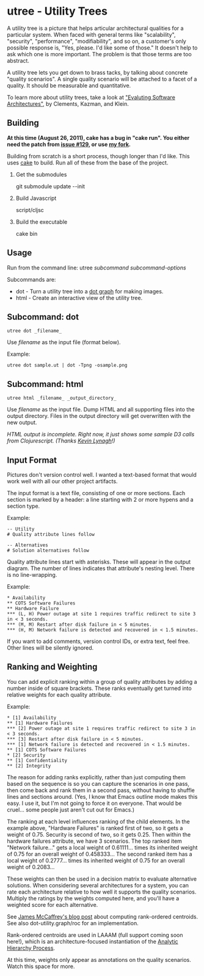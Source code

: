 utree - Utility Trees
==========

A utility tree is a picture that helps articular architectural
qualities for a particular system. When faced with general terms like
"scalability", "security", "performance", "modifiability", and so on,
a customer's only possible response is, "Yes, please. I'd like some of
those." It doesn't help to ask which one is more important. The
problem is that those terms are too abstract.

A utility tree lets you get down to brass tacks, by talking about
concrete "quality scenarios".  A single quality scenario will be
attached to a facet of a quality. It should be measurable and
quantitative.


To learn more about utility trees, take a look at ["Evaluting Software
Architectures"](http://www.amazon.com/gp/product/020170482X/ref=as_li_ss_tl?ie=UTF8&tag=michaelnygard-20&linkCode=as2&camp=217145&creative=399369&creativeASIN=020170482X), by Clements, Kazman, and Klein.

Building
----------

<b>At this time (August 26, 2011), cake has a bug in "cake run". You
either need the patch from [issue #129](https://github.com/flatland/cake/pull/129),
or use [my fork](https://github.com/mtnygard/cake/tree/fix-cake-run).</b>

Building from scratch is a short process, though longer than I'd
like. This uses [cake](http://github.com/flatland/cake) to build. Run
all of these from the base of the project.

1. Get the submodules

    git submodule update --init

2. Build Javascript

    script/cljsc

3. Build the executable

    cake bin
    
Usage
----------
Run from the command line:
    utree _subcommand_ _subcommand-options_

Subcommands are:

* dot - Turn a utility tree into a [dot
  graph](http://www.graphviz.org) for making images.
* html - Create an interactive view of the utility tree.

Subcommand: dot
---------------

    utree dot _filename_

Use _filename_ as the input file (format below).

Example:

    utree dot sample.ut | dot -Tpng -osample.png

Subcommand: html
----------------

    utree html _filename_ _output_directory_

Use _filename_ as the input file. Dump HTML and all supporting files
into the output directory. Files in the output directory will get
overwritten with the new output.

*HTML output is incomplete. Right now, it just shows some sample D3
 calls from Clojurescript. (Thanks [Kevin Lynagh](https://github.com/lynaghk/cljs-d3/)!)*

Input Format
------------

Pictures don't version control well. I wanted a text-based format that
would work well with all our other project artifacts.

The input format is a text file, consisting of one or more sections.
Each section is marked by a header: a line starting with 2 or more
hypens and a section type.

Example:

    -- Utility
    # Quality attribute lines follow
    
    -- Alternatives
    # Solution alternatives follow


Quality attribute lines start with asterisks. These will appear in the
output diagram. The number of lines indicates that attribute's nesting
level. There is no line-wrapping.

Example:

    * Availability
    ** COTS Software Failures
    ** Hardware Failure
    *** (L, H) Power outage at site 1 requires traffic redirect to site 3 in < 3 seconds.
    *** (M, M) Restart after disk failure in < 5 minutes.
    *** (H, M) Network failure is detected and recovered in < 1.5 minutes.

If you want to add comments, version control IDs, or extra text, feel
free. Other lines will be silently ignored.

Ranking and Weighting
---------------------

You can add explicit ranking within a group of quality attributes by
adding a number inside of square brackets. These ranks eventually get
turned into relative weights for each quality attribute.

Example:

    * [1] Availability
    ** [1] Hardware Failures
    *** [2] Power outage at site 1 requires traffic redirect to site 3 in < 3 seconds.
    *** [3] Restart after disk failure in < 5 minutes.
    *** [1] Network failure is detected and recovered in < 1.5 minutes.
    ** [1] COTS Software Failures
    * [2] Security
    ** [1] Confidentiality
    ** [2] Integrity

The reason for adding ranks explicitly, rather than just computing
them based on the sequence is so you can capture the scenarios in one
pass, then come back and rank them in a second pass, without having to
shuffle lines and sections around. (Yes, I know that Emacs outline
mode makes this easy. I use it, but I'm not going to force it on
everyone. That would be cruel... some people just aren't cut out for
Emacs.)

The ranking at each level influences ranking of the child elements. In
the example above, "Hardware Failures" is ranked first of two, so it
gets a weight of 0.75. Security is second of two, so it gets
0.25. Then within the hardware failures attribute, we have 3
scenarios. The top ranked item "Network failure..." gets a local
weight of 0.61111... times its inherited weight of 0.75 for an overall
weight of 0.458333... The second ranked item has a local weight of
0.2777... times its inherited weight of 0.75 for an overall weight of
0.2083...

These weights can then be used in a decision matrix to evaluate
alternative solutions. When considering several architectures for a
system, you can rate each architecture relative to how well it
supports the quality scenarios. Multiply the ratings by the weights
computed here, and you'll have a weighted score for each alternative.

See [James McCaffrey's blog
post](http://jamesmccaffrey.wordpress.com/2006/09/28/rank-order-centroids-in-testing/)
about computing rank-ordered centroids. See also dot-utility.graph/roc
for an implementation.

Rank-ordered centroids are used in LAAAM (full support coming soon
here!), which is an architecture-focused instantiation of the
[Analytic Hierarchy
Process](http://en.wikipedia.org/wiki/Analytic_Hierarchy_Process).

At this time, weights only appear as annotations on the quality
scenarios. Watch this space for more.


